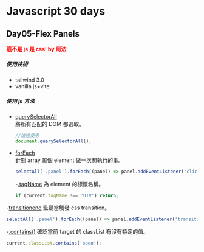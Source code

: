 # Javascript 30 days

## Day05-Flex Panels

**<font color=red>這不是 js 是 css! by 阿法</font>**

##### 使用技術

- tailwind 3.0
- vanilla js+vite

##### 使用 js 方法

- [querySelectorAll](https://developer.mozilla.org/zh-CN/docs/Web/API/Document/querySelectorAll)<br>
  將所有匹配的 DOM 都選取。

  ```js
  //這裡使用
  document.querySelectorAll();
  ```

- [forEach](https://developer.mozilla.org/zh-CN/docs/Web/JavaScript/Reference/Global_Objects/Array/forEach)<br>
  針對 array 每個 element 做一次想執行的事。

  ```js
  selectAll('.panel').forEach((panel) => panel.addEventListener('click', toggleOpen));
  ```

  -[.tagName](https://developer.mozilla.org/zh-CN/docs/Web/API/Element/tagName)
  為 element 的標籤名稱。

  ```js
  if (current.tagName !== 'DIV') return;
  ```

-[transitionend](https://developer.mozilla.org/en-US/docs/Web/API/HTMLElement/transitionend_event)
監聽當觸發 css transition。

```js
selectAll('.panel').forEach((panel) => panel.addEventListener('transitionend', toggleText));
```

-[.contains()](https://developer.mozilla.org/zh-CN/docs/Web/API/DOMTokenList/contains)
確認當前 target 的 classList 有沒有特定的值。

```js
current.classList.contains('open');
```
